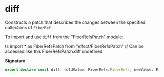 # diff

Constructs a patch that describes the changes between the specified
collections of `FiberRef`

To import and use `diff` from the "FiberRefsPatch" module:

ts
import \* as FiberRefsPatch from "effect/FiberRefsPatch"
// Can be accessed like this
FiberRefsPatch.diff
undefined

**Signature**

```ts
export declare const diff: (oldValue: FiberRefs.FiberRefs, newValue: FiberRefs.FiberRefs) => FiberRefsPatch
```
